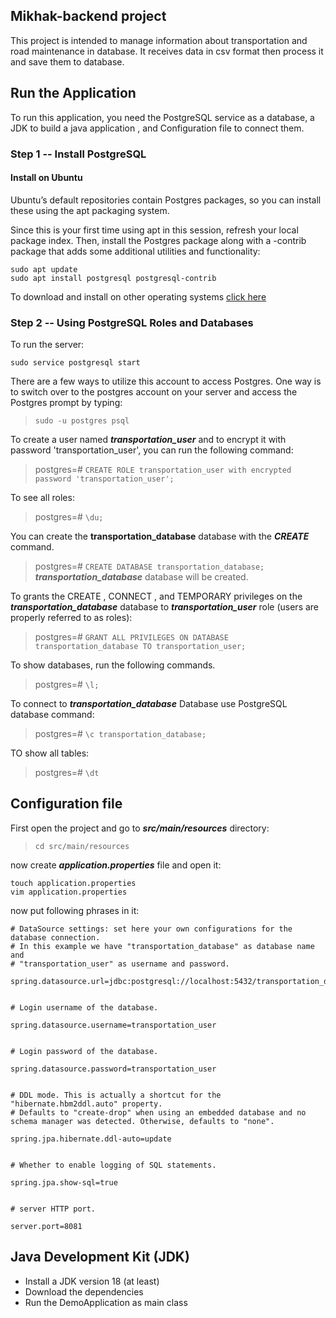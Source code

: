 ## Mikhak-backend project
This project is intended to manage information about transportation and road maintenance in database.
It receives data in csv format then process it and save them to database.

## Run the Application
To run this application, you need the PostgreSQL service as a database,
a JDK to build a java application , and Configuration file to connect them.

### Step 1 -- Install PostgreSQL
#### Install on Ubuntu
Ubuntu’s default repositories contain Postgres packages, so you can install these using the apt packaging system.

Since this is your first time using apt in this session, refresh your local package index. Then, install the Postgres
package along with a -contrib package that adds some additional utilities and functionality:

```
sudo apt update
sudo apt install postgresql postgresql-contrib
```

To download and install on other operating systems  [click here](https://www.postgresql.org/download/)

### Step 2 -- Using PostgreSQL Roles and Databases

To run the server:

`sudo service postgresql start`

There are a few ways to utilize this account to access Postgres. One way is to switch over to the postgres account on
your server and access the Postgres prompt by typing:
> `sudo -u postgres psql`

To create a user named **_transportation_user_** and to encrypt it with password 'transportation_user',
you can run the following command:
> postgres=# `CREATE ROLE transportation_user with encrypted password 'transportation_user';`

To see all roles:
> postgres=# `\du;`

You can create the **transportation_database** database with the _**CREATE**_ command.
> postgres=# `CREATE DATABASE transportation_database;`
_**transportation_database**_ database will be created.

To grants the CREATE , CONNECT , and TEMPORARY privileges on the **_transportation_database_** database to
**_transportation_user_** role (users are properly referred to as roles):
> postgres=# `GRANT ALL PRIVILEGES ON DATABASE transportation_database TO transportation_user;`

To show databases, run the following commands.
> postgres=# `\l;`
>
To connect to _**transportation_database**_ Database use PostgreSQL database command:
> postgres=# `\c transportation_database;`

TO show all tables:
> postgres=# `\dt`
## Configuration file
First open the project and go to _**src/main/resources**_ directory:

>  `cd src/main/resources`

now create _**application.properties**_ file and open it:

```
touch application.properties
vim application.properties
```

now put following phrases in it:

``` 
# DataSource settings: set here your own configurations for the database connection.
# In this example we have "transportation_database" as database name and 
# "transportation_user" as username and password.

spring.datasource.url=jdbc:postgresql://localhost:5432/transportation_database 


# Login username of the database.

spring.datasource.username=transportation_user


# Login password of the database.

spring.datasource.password=transportation_user


# DDL mode. This is actually a shortcut for the "hibernate.hbm2ddl.auto" property.
# Defaults to "create-drop" when using an embedded database and no schema manager was detected. Otherwise, defaults to "none".

spring.jpa.hibernate.ddl-auto=update


# Whether to enable logging of SQL statements.

spring.jpa.show-sql=true


# server HTTP port.

server.port=8081

```

## Java Development Kit (JDK)
* Install a JDK version 18 (at least)
* Download the dependencies
* Run the DemoApplication as main class
